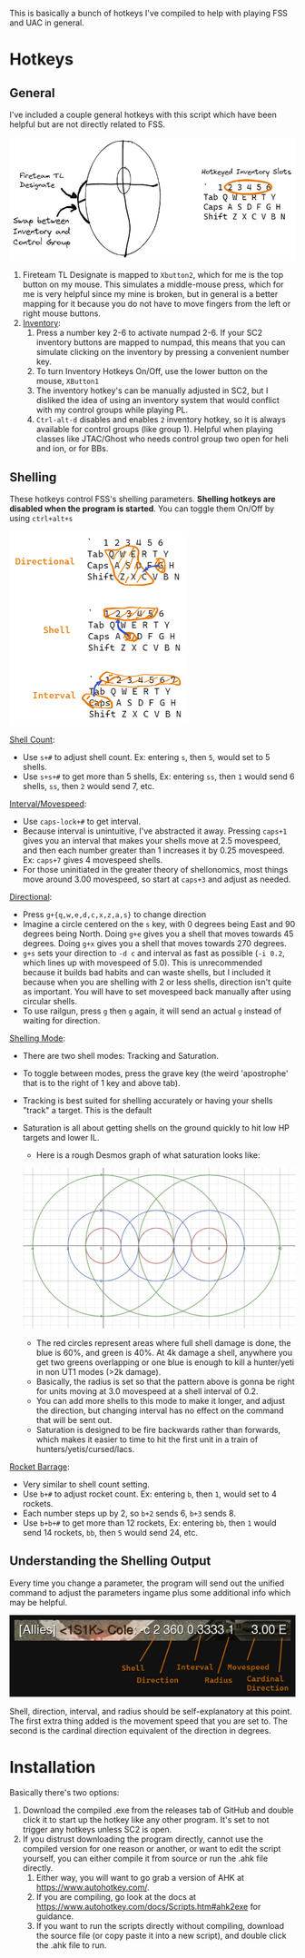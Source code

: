 This is basically a bunch of hotkeys I've compiled to help with playing FSS and UAC in general.
# Hotkeys
## General
I've included a couple general hotkeys with this script which have been helpful but are not directly related to FSS.

![](generalhotkeys.png)

1. Fireteam TL Designate is mapped to `Xbutton2`, which for me is the top button on my mouse. This simulates a middle-mouse press, which for me is very helpful since my mine is broken, but in general is a better mapping for it because you do not have to move fingers from the left or right mouse buttons.
2. <u> Inventory</u>: 
	1. Press a number key 2-6 to activate numpad 2-6. If your SC2 inventory buttons are mapped to numpad, this means that you can simulate clicking on the inventory by pressing a convenient number key.
	2. To turn Inventory Hotkeys On/Off, use the lower button on the mouse, `XButton1`
	3. The inventory hotkey's can be manually adjusted in SC2, but I disliked the idea of using an inventory system that would conflict with my control groups while playing PL.
	4. `Ctrl-alt-d` disables and enables `2` inventory hotkey, so it is always available for control groups (like group 1). Helpful when playing classes like JTAC/Ghost who needs control group two open for heli and ion, or for BBs.

## Shelling
These hotkeys control FSS's shelling parameters. **Shelling hotkeys are disabled when the program is started**. You can toggle them On/Off by using `ctrl+alt+s`

![](shellmodehotkeys.png)

<u> Shell Count</u>: 
- Use `s+#` to adjust shell count. Ex: entering `s`, then `5`, would set to 5 shells.
- Use `s+s+#` to get more than 5 shells, Ex: entering `ss`, then `1` would send 6 shells, `ss`, then `2` would send 7, etc.

<u> Interval/Movespeed</u>: 
- Use `caps-lock+#` to get interval. 
- Because interval is unintuitive, I've abstracted it away. Pressing `caps+1` gives you an interval that makes your shells move at 2.5 movespeed, and then each number greater than 1 increases it by 0.25 movespeed. Ex: `caps+7` gives 4 movespeed shells.
- For those uninitiated in the greater theory of shellonomics, most things move around 3.00 movespeed, so start at `caps+3` and adjust as needed.

<u> Directional</u>: 
- Press `g+{q,w,e,d,c,x,z,a,s}` to change direction
- Imagine a circle centered on the `s` key, with 0 degrees being East and 90 degrees being North. Doing `g+e` gives you a shell that moves towards 45 degrees. Doing `g+x` gives you a shell that moves towards 270 degrees. 
- `g+s` sets your direction to `-d c` and interval as fast as possible (`-i 0.2`, which lines up with movespeed of 5.0). This is unrecommended because it builds bad habits and can waste shells, but I included it because when you are shelling with 2 or less shells, direction isn't quite as important. You will have to set movespeed back manually after using circular shells.
- To use railgun, press `g` then `g` again, it will send an actual `g` instead of waiting for direction.

<u> Shelling Mode</u>: 
- There are two shell modes: Tracking and Saturation. 
- To toggle between modes, press the grave key (the weird 'apostrophe' that is to the right of 1 key and above tab).
- Tracking is best suited for shelling accurately or having your shells "track" a target. This is the default
- Saturation is all about getting shells on the ground quickly to hit low HP targets and lower IL. 
	- Here is a rough Desmos graph of what saturation looks like:
	
	![](saturation.png)
	
	- The red circles represent areas where full shell damage is done, the blue is 60%, and green is 40%. At 4k damage a shell, anywhere you get two greens overlapping or one blue is enough to kill a hunter/yeti in non UT1 modes (>2k damage).
	- Basically, the radius is set so that the pattern above is gonna be right for units moving at 3.0 movespeed at a shell interval of 0.2. 
	- You can add more shells to this mode to make it longer, and adjust the direction, but changing interval has no effect on the command that will be sent out.
	- Saturation is designed to be fire backwards rather than forwards, which  makes it easier to time to hit the first unit in a train of hunters/yetis/cursed/lacs.

<u> Rocket Barrage</u>: 
- Very similar to shell count setting.
- Use `b+#` to adjust rocket count. Ex: entering `b`, then `1`, would set to 4 rockets.
- Each number steps up by 2, so `b+2` sends 6, `b+3` sends 8.
- Use `b+b+#` to get more than 12 rockets, Ex: entering `bb`, then `1` would send 14 rockets, `bb`, then `5` would send 24, etc.
## Understanding the Shelling Output
Every time you change a parameter, the program will send out the unified command to adjust the parameters ingame plus some additional info which may be helpful.

![](shellmodeoutput.png)

Shell, direction, interval, and radius should be self-explanatory at this point. The first extra thing added is the movement speed that you are set to. The second is the cardinal direction equivalent of the direction in degrees.

# Installation
Basically there's two options:
1. Download the compiled .exe from the releases tab of GitHub and double click it to start up the hotkey like any other program. It's set to not trigger any hotkeys unless SC2 is open.
2. If you distrust downloading the program directly, cannot use the compiled version for one reason or another, or want to edit the script yourself, you can either compile it from source or run the .ahk file directly.
	1. Either way, you will want to go grab a version of AHK at https://www.autohotkey.com/.
	2. If you are compiling, go look at the docs at https://www.autohotkey.com/docs/Scripts.htm#ahk2exe for guidance.
	3. If you want to run the scripts directly without compiling, download the source file (or copy paste it into a new script), and double click the .ahk file to run. 